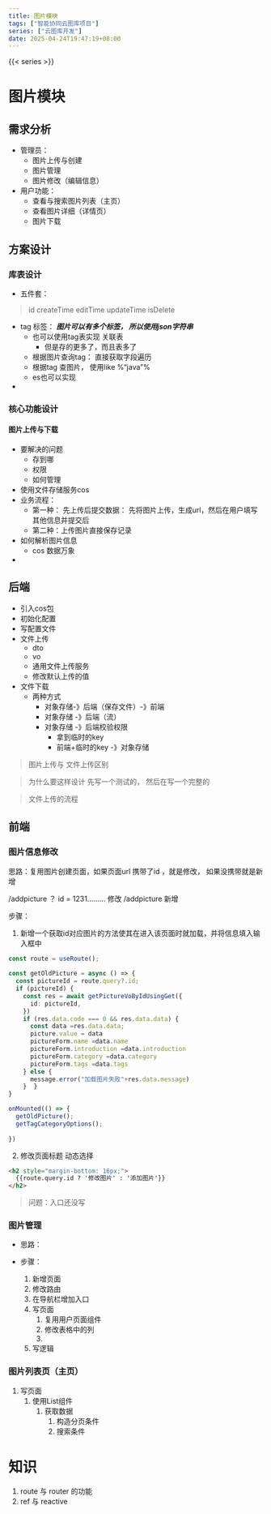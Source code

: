 ```yaml
---
title: 图片模块
tags: ["智能协同云图库项目"]
series: ["云图库开发"]
date: 2025-04-24T19:47:19+08:00
---
```

{{< series >}}

# 图片模块
## 需求分析

+ 管理员： 
	+ 图片上传与创建
	+ 图片管理
	+ 图片修改（编辑信息）
+ 用户功能：
	+ 查看与搜索图片列表（主页）
	+ 查看图片详细（详情页）
	+ 图片下载


## 方案设计

### 库表设计
- 五件套：
> id  createTime editTime updateTime isDelete
- tag 标签： ***图片可以有多个标签， 所以使用json字符串***
	- 也可以使用tag表实现 关联表
		- 但是存的更多了，而且表多了
	- 根据图片查询tag： 直接获取字段遍历
	- 根据tag 查图片， 使用like  %“java”%
	- es也可以实现
- 



### 核心功能设计
#### 图片上传与下载
- 要解决的问题
	- 存到哪
	- 权限
	- 如何管理 
- 使用文件存储服务cos
- 业务流程：
	- 第一种： 先上传后提交数据： 先将图片上传，生成url，然后在用户填写其他信息并提交后
	- 第二种：上传图片直接保存记录
- 如何解析图片信息 
	- cos 数据万象
- 






## 后端
- 引入cos包
- 初始化配置
- 写配置文件
- 文件上传
	- dto
	- vo
	- 通用文件上传服务
	- 修改默认上传的值
- 文件下载
	- 两种方式
		-  对象存储-》后端（保存文件）-》前端
		- 对象存储 -》后端（流）
		- 对象存储 -》后端校验权限
			- 拿到临时的key
			- 前端+临时的key -》对象存储

> 图片上传与 文件上传区别

> 为什么要这样设计 先写一个测试的， 然后在写一个完整的

> 文件上传的流程







## 前端



### 图片信息修改
思路：复用图片创建页面，如果页面url 携带了id ，就是修改， 如果没携带就是新增

/addpicture ？ id = 1231......... 修改
/addpicture  新增

步骤：
1. 新增一个获取id对应图片的方法使其在进入该页面时就加载，并将信息填入输入框中

```ts
const route = useRoute();  
  
const getOldPicture = async () => {  
  const pictureId = route.query?.id;  
  if (pictureId) {  
    const res = await getPictureVoByIdUsingGet({  
      id: pictureId,  
    })  
    if (res.data.code === 0 && res.data.data) {  
      const data =res.data.data;  
      picture.value = data  
      pictureForm.name =data.name  
      pictureForm.introduction =data.introduction  
      pictureForm.category =data.category  
      pictureForm.tags =data.tags  
    } else {  
      message.error("加载图片失败"+res.data.message)  
    }  }  
}

onMounted(() => {  
  getOldPicture();  
  getTagCategoryOptions();  
  
})
```

2. 修改页面标题 动态选择

```html
<h2 style="margin-bottom: 16px;">  
  {{route.query.id ? '修改图片' : '添加图片'}}  
</h2>
```


>问题：入口还没写

### 图片管理

- 思路： 

- 步骤：
	1. 新增页面
	2. 修改路由
	3. 在导航栏增加入口
	4. 写页面
		1) 复用用户页面组件
		2) 修改表格中的列
		3) 
	5. 写逻辑


### 图片列表页（主页）

1. 写页面
	1) 使用List组件
		1) 获取数据
			1) 构造分页条件
			2) 搜索条件














# 知识

1. route 与 router 的功能
2. ref 与 reactive